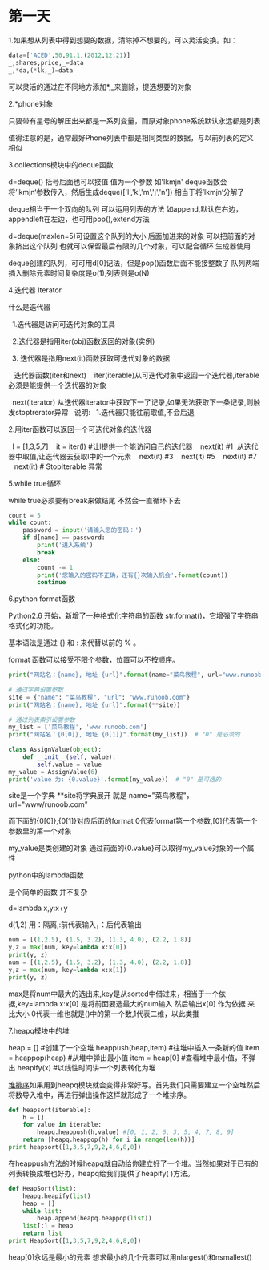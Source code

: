 # 第一天

1.如果想从列表中得到想要的数据，清除掉不想要的，可以灵活变换。如：

```python
data=['ACED',50,91.1,(2012,12,21)]
_,shares,price,_=data
_,*da,(*lk,_)=data
```

可以灵活的通过在不同地方添加*,_来删除，提选想要的对象

2.*phone对象

只要带有星号的解压出来都是一系列变量，而原对象phone系统默认永远都是列表

值得注意的是，通常最好Phone列表中都是相同类型的数据，与以前列表的定义相似

3.collections模块中的deque函数

d=deque()  括号后面也可以接值 值为一个参数 如'lkmjn' deque函数会将’lkmjn‘参数传入，然后生成deque(['l','k','m','j','n']) 相当于将’lkmjn‘分解了

deque相当于一个双向的队列 可以运用列表的方法 如append,默认在右边，appendleft在左边，也可用pop(),extend方法

d=deque(maxlen=5)可设置这个队列的大小 后面加进来的对象 可以把前面的对象挤出这个队列 也就可以保留最后有限的几个对象，可以配合循环 生成器使用

deque创建的队列，可可用d[0]记法，但是pop()函数后面不能接整数了  队列两端插入删除元素时间复杂度是o(1),列表则是o(N)

4.迭代器 Iterator

什么是迭代器

  1.迭代器是访问可迭代对象的工具

  2.迭代器是指用iter(obj)函数返回的对象(实例)

3. 迭代器是指用next(it)函数获取可迭代对象的数据

   迭代器函数(iter和next)
   iter(iterable)从可迭代对象中返回一个迭代器,iterable必须是能提供一个迭代器的对象

  next(iterator) 从迭代器iterator中获取下一了记录,如果无法获取下一条记录,则触发stoptrerator异常
  说明:
  1.迭代器只能往前取值,不会后退

  2.用iter函数可以返回一个可迭代对象的迭代器 

   l = [1,3,5,7]
   it = iter(l) #让l提供一个能访问自己的迭代器
   next(it) #1  从迭代器中取值,让迭代器去获取l中的一个元素
   next(it) #3
   next(it) #5
   next(it) #7
   next(it) # StopIterable 异常

5.while true循环

while true必须要有break来做结尾 不然会一直循环下去

```python
count = 5
while count:
    password = input('请输入您的密码：')
    if d[name] == password:
        print('进入系统')
        break
    else:
        count -= 1
        print('您输入的密码不正确，还有{}次输入机会'.format(count))
        continue
```

6.python format函数

Python2.6 开始，新增了一种格式化字符串的函数 str.format()，它增强了字符串格式化的功能。

基本语法是通过 {} 和 : 来代替以前的 % 。

format 函数可以接受不限个参数，位置可以不按顺序。

```python
print("网站名：{name}, 地址 {url}".format(name="菜鸟教程", url="www.runoob.com"))
 
# 通过字典设置参数
site = {"name": "菜鸟教程", "url": "www.runoob.com"}
print("网站名：{name}, 地址 {url}".format(**site))
 
# 通过列表索引设置参数
my_list = ['菜鸟教程', 'www.runoob.com']
print("网站名：{0[0]}, 地址 {0[1]}".format(my_list))  # "0" 是必须的
 
class AssignValue(object):
    def __init__(self, value):
        self.value = value
my_value = AssignValue(6)
print('value 为: {0.value}'.format(my_value))  # "0" 是可选的

```

site是一个字典 **site将字典展开 就是 name="菜鸟教程"，url="www/runoob.com"

而下面的{0[0]},{0[1]}对应后面的format   0代表format第一个参数,[0]代表第一个参数里的第一个对象

my_value是类创建的对象 通过前面的{0.value}可以取得my_value对象的一个属性

python中的lambda函数

是个简单的函数 并不复杂

d=lambda x,y:x+y

d(1,2)  用：隔离,:前代表输入，：后代表输出 

```python
num = [(1,2.5), (1.5, 3.2), (1.3, 4.0), (2.2, 1.8)]
y,z = max(num, key=lambda x:x[0])
print(y, z)
num = [(1,2.5), (1.5, 3.2), (1.3, 4.0), (2.2, 1.8)]
y,z = max(num, key=lambda x:x[1])
print(y, z)
```

max是将num中最大的选出来,key是从sorted中借过来，相当于一个依据,key=lambda x:x[0] 是将前面要选最大的num输入 然后输出x[0] 作为依据 来比大小 0代表一维也就是()中的第一个数,1代表二维，以此类推

7.heapq模块中的堆

heap = [] #创建了一个空堆 
heappush(heap,item) #往堆中插入一条新的值 
item = heappop(heap) #从堆中弹出最小值 
item = heap[0] #查看堆中最小值，不弹出 
heapify(x) #以线性时间讲一个列表转化为堆 

[堆排序](http://blog.csdn.net/minxihou/article/details/51850001)如果用到heapq模块就会变得非常好写。首先我们只需要建立一个空堆然后将数导入堆中，再进行弹出操作这样就形成了一个堆排序。 

```python
def heapsort(iterable):
    h = []
    for value in iterable:
        heapq.heappush(h,value) #[0, 1, 2, 6, 3, 5, 4, 7, 8, 9]
    return [heapq.heappop(h) for i in range(len(h))]
print heapsort([1,3,5,7,9,2,4,6,8,0]) 
```

在heappush方法的时候heapq就自动给你建立好了一个堆。当然如果对于已有的列表转换成堆也好办，heapq给我们提供了heapify( )方法。 

```python
def HeapSort(list):
    heapq.heapify(list)
    heap = []
    while list:
        heap.append(heapq.heappop(list))
    list[:] = heap
    return list
print HeapSort([1,3,5,7,9,2,4,6,8,0])
```

heap[0]永远是最小的元素 想求最小的几个元素可以用nlargest()和nsmallest()